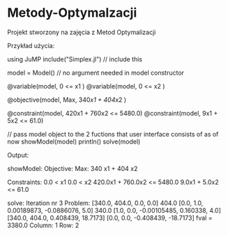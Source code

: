 # Metody-Optymalzacji
Projekt stworzony na zajęcia z Metod Optymalizacji

Przykład użycia:

using JuMP
include("Simplex.jl") // include this

model = Model() // no argument needed in model constructor

@variable(model, 0 <= x1 )
@variable(model, 0 <= x2 )

@objective(model, Max, 340*x1 + 404*x2 )

@constraint(model, 420x1 + 760x2 <= 5480.0)
@constraint(model, 9x1 + 5x2 <= 61.0)

// pass model object to the 2 fuctions that user interface consists of as of now
showModel(model)
println()
solve(model)

Output:

showModel:
Objective:
Max: 340 x1 + 404 x2

Constraints:
0.0 < x1
0.0 < x2
420.0x1 + 760.0x2 <= 5480.0
9.0x1 + 5.0x2 <= 61.0

solve:
Iteration nr 3
Problem:
    [340.0, 404.0, 0.0, 0.0]
404.0 [0.0, 1.0, 0.00189873, -0.0886076, 5.0]
340.0 [1.0, 0.0, -0.00105485, 0.160338, 4.0]
    [340.0, 404.0, 0.408439, 18.7173]
    [0.0, 0.0, -0.408439, -18.7173]  fval = 3380.0
Column: 1
Row: 2
